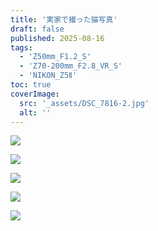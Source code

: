```yaml
---
title: '実家で撮った猫写真'
draft: false
published: 2025-08-16
tags:
  - 'Z50mm_F1.2_S'
  - 'Z70-200mm_F2.8_VR_S'
  - 'NIKON_Z5Ⅱ'
toc: true
coverImage:
  src: '_assets/DSC_7816-2.jpg'
  alt: ''
---
```

![](_assets/DSC_8073.jpg)

![](_assets/DSC_8132.jpg)

![](_assets/DSC_7764.jpg)

![](_assets/DSC_7772.jpg)

![](_assets/DSC_7798.jpg)